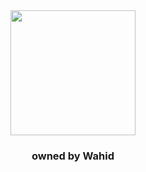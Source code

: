 <div align="center">
  <img src="![image](https://github.com/Protegentt/Protegent/assets/106004380/a56c6af3-c5ec-49c2-ac41-bbb09f101536)
" height="200">
  <h3>owned by Wahid</h3>
</div>
